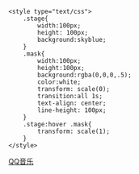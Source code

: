 <html lang="en">
<head>
    <meta charset="UTF-8">
    <meta name="viewport" content="width=device-width, initial-scale=1.0">
    <meta http-equiv="X-UA-Compatible" content="ie=edge">
    <title>Document</title>
    
    <style type="text/css">
    	.stage{
    		width:100px;
    		height: 100px;
    		background:skyblue;
    	}
    	.mask{
    		width:100px;
    		height:100px;
    		background:rgba(0,0,0,.5);
    		color:white;
    		transform: scale(0);
    		transition:all 1s;
            text-align: center;
    		line-height: 100px;
    	}
    	.stage:hover .mask{
    		transform: scale(1);
    	}
    </style>
</head>
<body>
    <div class="stage">
       <a href="https://xiaohu2200.github.io/xiaohuchangku/qqyinyue/"> <div class="mask">QQ音乐</div></a>
    </div>
    
</body>
</html>


